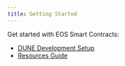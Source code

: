 ```yaml
---
title: Getting Started
---
```


Get started with EOS Smart Contracts:

- [DUNE Development Setup](10_dune-development-setup/index.md)
- [Resources Guide](./30_resources/index.md)
